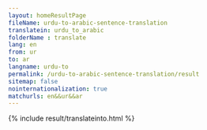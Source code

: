 ```yaml
---
layout: homeResultPage
fileName: urdu-to-arabic-sentence-translation
translatein: urdu_to_arabic
folderName : translate
lang: en
from: ur
to: ar
langname: urdu-to
permalink: /urdu-to-arabic-sentence-translation/result
sitemap: false
nointernationalization: true
matchurls: en&&ur&&ar
---
```

{% include result/translateinto.html %}

<script src="/js/result/translation.js" data-foldername="{{page.folderName}}" data-lang="{{page.lang}}"></script>
